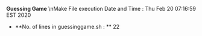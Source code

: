 **Guessing Game**
\nMake File execution Date and Time : Thu Feb 20 07:16:59 EST 2020  
* **No. of lines in guessinggame.sh : ** 22  
